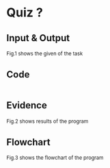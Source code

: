 # Quiz ?

## Input & Output

<sub>Fig.1 shows the given of the task
## Code

```py

```

## Evidence

<sub>Fig.2 shows results of the program

## Flowchart

<sub>Fig.3 shows the flowchart of the program


